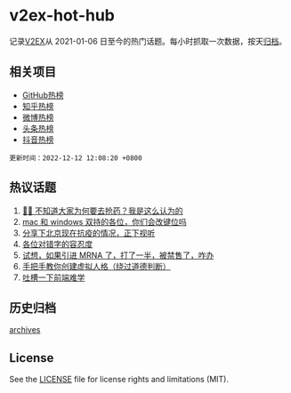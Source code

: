 # v2ex-hot-hub

 记录[V2EX](https://www.v2ex.com/)从 2021-01-06 日至今的热门话题。每小时抓取一次数据，按天[归档](archives)。
 
 ## 相关项目

- [GitHub热榜](https://github.com/snaildev/github-hot-hub)
- [知乎热榜](https://github.com/snaildev/zhihu-hot-hub)
- [微博热榜](https://github.com/snaildev/weibo-hot-hub)
- [头条热榜](https://github.com/snaildev/toutiao-hot-hub)
- [抖音热榜](https://github.com/snaildev/douyin-hot-hub)


 `更新时间：2022-12-12 12:08:20 +0800`

## 热议话题

1. [😮‍💨 不知道大家为何要去抢药？我是这么认为的](https://www.v2ex.com/t/901796)
1. [mac 和 windows 双持的各位，你们会改键位吗](https://www.v2ex.com/t/901749)
1. [分享下北京现在抗疫的情况，正下视听](https://www.v2ex.com/t/901716)
1. [各位对错字的容忍度](https://www.v2ex.com/t/901769)
1. [试想，如果引进 MRNA 了，打了一半，被禁售了，咋办](https://www.v2ex.com/t/901793)
1. [手把手教你创建虚拟人格（绕过道德判断）](https://www.v2ex.com/t/901760)
1. [吐槽一下前端难学](https://www.v2ex.com/t/901829)

## 历史归档

[archives](archives)

## License

See the [LICENSE](LICENSE) file for license rights and limitations (MIT).
